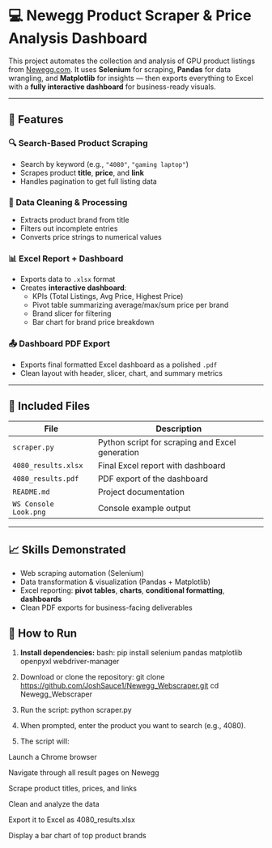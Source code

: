 # 💻 Newegg Product Scraper & Price Analysis Dashboard

This project automates the collection and analysis of GPU product listings from [Newegg.com](https://www.newegg.com). It uses **Selenium** for scraping, **Pandas** for data wrangling, and **Matplotlib** for insights — then exports everything to Excel with a **fully interactive dashboard** for business-ready visuals.

---

## 📌 Features

### 🔍 Search-Based Product Scraping
- Search by keyword (e.g., `"4080"`, `"gaming laptop"`)
- Scrapes product **title**, **price**, and **link**
- Handles pagination to get full listing data

### 🧹 Data Cleaning & Processing
- Extracts product brand from title
- Filters out incomplete entries
- Converts price strings to numerical values

### 📊 Excel Report + Dashboard
- Exports data to `.xlsx` format
- Creates **interactive dashboard**:
  - KPIs (Total Listings, Avg Price, Highest Price)
  - Pivot table summarizing average/max/sum price per brand
  - Brand slicer for filtering
  - Bar chart for brand price breakdown

### 📤 Dashboard PDF Export
- Exports final formatted Excel dashboard as a polished `.pdf`
- Clean layout with header, slicer, chart, and summary metrics

---

## 📂 Included Files

| File | Description |
|------|-------------|
| `scraper.py` | Python script for scraping and Excel generation |
| `4080_results.xlsx` | Final Excel report with dashboard |
| `4080_results.pdf` | PDF export of the dashboard |
| `README.md` | Project documentation |
| `WS Console Look.png` | Console example output |

---

## 📈 Skills Demonstrated
- Web scraping automation (Selenium)
- Data transformation & visualization (Pandas + Matplotlib)
- Excel reporting: **pivot tables**, **charts**, **conditional formatting**, **dashboards**
- Clean PDF exports for business-facing deliverables

## 🚀 How to Run

1. **Install dependencies:**
bash:
pip install selenium pandas matplotlib openpyxl webdriver-manager

2. Download or clone the repository:
git clone https://github.com/JoshSauce1/Newegg_Webscraper.git
cd Newegg_Webscraper

3. Run the script:
python scraper.py

4. When prompted, enter the product you want to search (e.g., 4080).

5. The script will:

Launch a Chrome browser

Navigate through all result pages on Newegg

Scrape product titles, prices, and links

Clean and analyze the data

Export it to Excel as 4080_results.xlsx

Display a bar chart of top product brands




